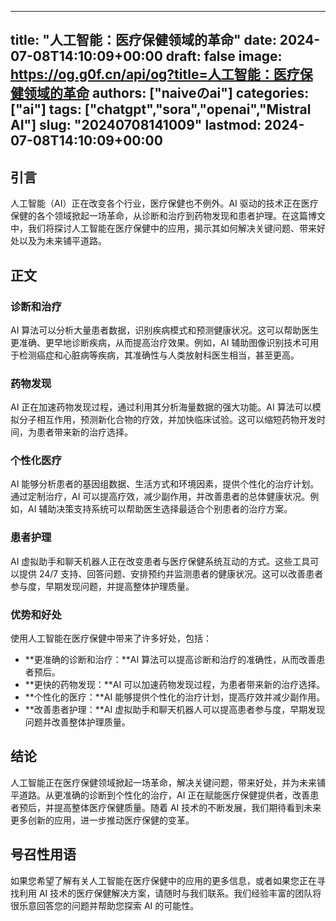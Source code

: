 
---
title: "人工智能：医疗保健领域的革命"
date: 2024-07-08T14:10:09+00:00
draft: false
image: https://og.g0f.cn/api/og?title=人工智能：医疗保健领域的革命
authors: ["naiveのai"]
categories: ["ai"]
tags: ["chatgpt","sora","openai","Mistral AI"]
slug: "20240708141009"
lastmod: 2024-07-08T14:10:09+00:00
---
## 引言

人工智能（AI）正在改变各个行业，医疗保健也不例外。AI 驱动的技术正在医疗保健的各个领域掀起一场革命，从诊断和治疗到药物发现和患者护理。在这篇博文中，我们将探讨人工智能在医疗保健中的应用，揭示其如何解决关键问题、带来好处以及为未来铺平道路。

## 正文

### 诊断和治疗

AI 算法可以分析大量患者数据，识别疾病模式和预测健康状况。这可以帮助医生更准确、更早地诊断疾病，从而提高治疗效果。例如，AI 辅助图像识别技术可用于检测癌症和心脏病等疾病，其准确性与人类放射科医生相当，甚至更高。

### 药物发现

AI 正在加速药物发现过程，通过利用其分析海量数据的强大功能。AI 算法可以模拟分子相互作用，预测新化合物的疗效，并加快临床试验。这可以缩短药物开发时间，为患者带来新的治疗选择。

### 个性化医疗

AI 能够分析患者的基因组数据、生活方式和环境因素，提供个性化的治疗计划。通过定制治疗，AI 可以提高疗效，减少副作用，并改善患者的总体健康状况。例如，AI 辅助决策支持系统可以帮助医生选择最适合个别患者的治疗方案。

### 患者护理

AI 虚拟助手和聊天机器人正在改变患者与医疗保健系统互动的方式。这些工具可以提供 24/7 支持、回答问题、安排预约并监测患者的健康状况。这可以改善患者参与度，早期发现问题，并提高整体护理质量。

### 优势和好处

使用人工智能在医疗保健中带来了许多好处，包括：

- **更准确的诊断和治疗：**AI 算法可以提高诊断和治疗的准确性，从而改善患者预后。
- **更快的药物发现：**AI 可以加速药物发现过程，为患者带来新的治疗选择。
- **个性化的医疗：**AI 能够提供个性化的治疗计划，提高疗效并减少副作用。
- **改善患者护理：**AI 虚拟助手和聊天机器人可以提高患者参与度，早期发现问题并改善整体护理质量。

## 结论

人工智能正在医疗保健领域掀起一场革命，解决关键问题，带来好处，并为未来铺平道路。从更准确的诊断到个性化的治疗，AI 正在赋能医疗保健提供者，改善患者预后，并提高整体医疗保健质量。随着 AI 技术的不断发展，我们期待看到未来更多创新的应用，进一步推动医疗保健的变革。

## 号召性用语

如果您希望了解有关人工智能在医疗保健中的应用的更多信息，或者如果您正在寻找利用 AI 技术的医疗保健解决方案，请随时与我们联系。我们经验丰富的团队将很乐意回答您的问题并帮助您探索 AI 的可能性。